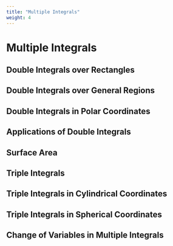 ```yaml
---
title: "Multiple Integrals"
weight: 4
---
```


# Multiple Integrals

## Double Integrals over Rectangles

## Double Integrals over General Regions

## Double Integrals in Polar Coordinates

## Applications of Double Integrals

## Surface Area

## Triple Integrals

## Triple Integrals in Cylindrical Coordinates

## Triple Integrals in Spherical Coordinates

## Change of Variables in Multiple Integrals
